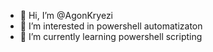 - 👋 Hi, I’m @AgonKryezi
- 👀 I’m interested in powershell automatizaton
- 🌱 I’m currently learning powershell scripting

<!---
AgonKryezi/AgonKryezi is a ✨ special ✨ repository because its `README.md` (this file) appears on your GitHub profile.
You can click the Preview link to take a look at your changes.
--->
